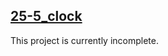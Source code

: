 ## [25-5_clock](https://christina11010.github.io/25-5_clock/)
This project is currently incomplete.
